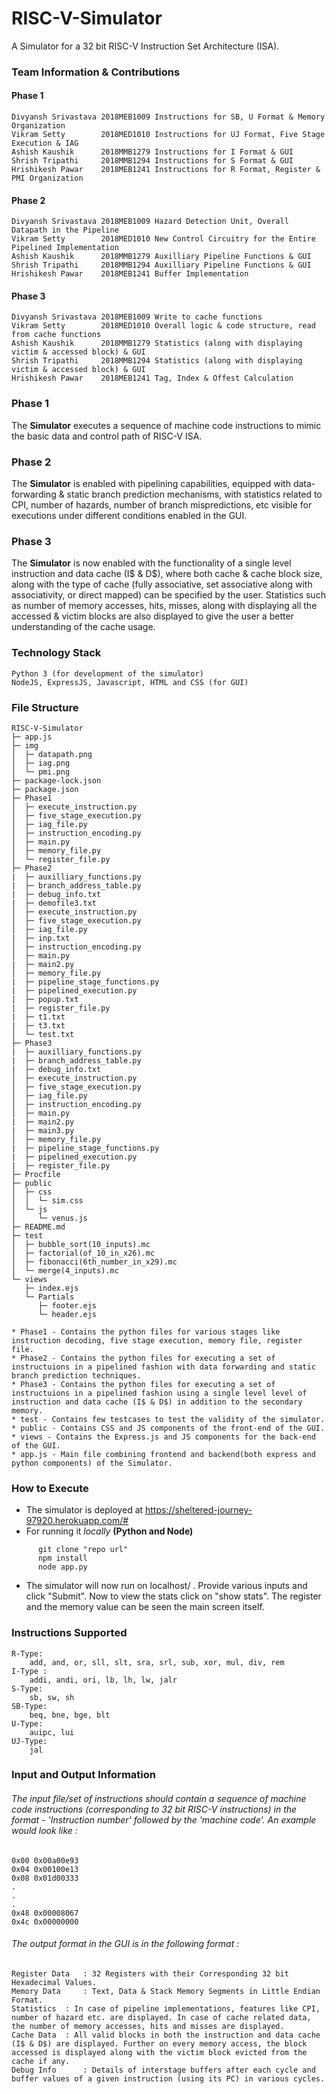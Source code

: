 # RISC-V-Simulator

A Simulator for a 32 bit RISC-V Instruction Set Architecture (ISA).

### Team Information & Contributions
#### Phase 1
	Divyansh Srivastava	2018MEB1009	Instructions for SB, U Format & Memory Organization	
	Vikram Setty		2018MED1010	Instructions for UJ Format, Five Stage Execution & IAG		
	Ashish Kaushik		2018MMB1279	Instructions for I Format & GUI
	Shrish Tripathi		2018MMB1294	Instructions for S Format & GUI
	Hrishikesh Pawar	2018MEB1241	Instructions for R Format, Register & PMI Organization
#### Phase 2
	Divyansh Srivastava	2018MEB1009	Hazard Detection Unit, Overall Datapath in the Pipeline	
	Vikram Setty		2018MED1010	New Control Circuitry for the Entire Pipelined Implementation	
	Ashish Kaushik		2018MMB1279	Auxilliary Pipeline Functions & GUI
	Shrish Tripathi		2018MMB1294	Auxilliary Pipeline Functions & GUI
	Hrishikesh Pawar	2018MEB1241	Buffer Implementation	
#### Phase 3
	Divyansh Srivastava	2018MEB1009	Write to cache functions	
	Vikram Setty		2018MED1010	Overall logic & code structure, read from cache functions 	
	Ashish Kaushik		2018MMB1279	Statistics (along with displaying victim & accessed block) & GUI
	Shrish Tripathi		2018MMB1294	Statistics (along with displaying victim & accessed block) & GUI
	Hrishikesh Pawar	2018MEB1241	Tag, Index & Offest Calculation	
	
### Phase 1
  The **Simulator** executes a sequence of machine code instructions to mimic the basic data and control path of RISC-V ISA.
  
### Phase 2
  The **Simulator** is enabled with pipelining capabilities, equipped with data-forwarding & static branch prediction mechanisms, with statistics related to CPI, number of hazards, number of branch mispredictions, etc visible for executions under different conditions enabled in the GUI.
  
### Phase 3
  The **Simulator** is now enabled with the functionality of a single level instruction and data cache (I$ & D$), where both cache & cache block size, along with the type of cache (fully associative, set associative along with associativity, or direct mapped) can be specified by the user. Statistics such as number of memory accesses, hits, misses, along with displaying all the accessed & victim blocks are also displayed to give the user a better understanding of the cache usage.
      
### Technology Stack
	Python 3 (for development of the simulator)
	NodeJS, ExpressJS, Javascript, HTML and CSS (for GUI)

### File Structure

```
RISC-V-Simulator
├─ app.js
├─ img
│  ├─ datapath.png
│  ├─ iag.png
│  └─ pmi.png
├─ package-lock.json
├─ package.json
├─ Phase1
│  ├─ execute_instruction.py
│  ├─ five_stage_execution.py
│  ├─ iag_file.py
│  ├─ instruction_encoding.py
│  ├─ main.py
│  ├─ memory_file.py
│  └─ register_file.py
├─ Phase2
|  ├─ auxilliary_functions.py
|  ├─ branch_address_table.py
|  ├─ debug_info.txt
|  ├─ demofile3.txt
│  ├─ execute_instruction.py
│  ├─ five_stage_execution.py
│  ├─ iag_file.py
|  ├─ inp.txt
│  ├─ instruction_encoding.py
│  ├─ main.py
|  ├─ main2.py
│  ├─ memory_file.py
|  ├─ pipeline_stage_functions.py
|  ├─ pipelined_execution.py
|  ├─ popup.txt
|  ├─ register_file.py
|  ├─ t1.txt
|  ├─ t3.txt
│  └─ test.txt
├─ Phase3
|  ├─ auxilliary_functions.py
|  ├─ branch_address_table.py
|  ├─ debug_info.txt
│  ├─ execute_instruction.py
│  ├─ five_stage_execution.py
│  ├─ iag_file.py
│  ├─ instruction_encoding.py
│  ├─ main.py
|  ├─ main2.py
|  ├─ main3.py
│  ├─ memory_file.py
|  ├─ pipeline_stage_functions.py
|  ├─ pipelined_execution.py
|  ├─ register_file.py
├─ Procfile
├─ public
│  ├─ css
│  │  └─ sim.css
│  └─ js
│     └─ venus.js
├─ README.md
├─ test
│  ├─ bubble_sort(10_inputs).mc
│  ├─ factorial(of_10_in_x26).mc
│  ├─ fibonacci(6th_number_in_x29).mc
│  └─ merge(4_inputs).mc
└─ views
   ├─ index.ejs
   └─ Partials
      ├─ footer.ejs
      └─ header.ejs

```		


	* Phase1 - Contains the python files for various stages like instruction decoding, five stage execution, memory file, register file.
	* Phase2 - Contains the python files for executing a set of instructuions in a pipelined fashion with data forwarding and static branch prediction techniques.
	* Phase3 - Contains the python files for executing a set of instructuions in a pipelined fashion using a single level level of instruction and data cache (I$ & D$) in addition to the secondary memory.
	* test - Contains few testcases to test the validity of the simulator.
	* public - Contains CSS and JS components of the front-end of the GUI.
	* views - Contains the Express.js and JS components for the back-end of the GUI.
	* app.js - Main file combining frontend and backend(both express and python components) of the Simulator. 

### How to Execute

   * The simulator is deployed at https://sheltered-journey-97920.herokuapp.com/#
   * For running it *locally* **(Python and Node)**<br>
  ```
		git clone "repo url" 
		npm install 
		node app.py
  ```
   * The simulator will now run on localhost/  . Provide various inputs and click "Submit". Now to view the stats click on "show stats". The register and the memory value can be seen the main screen itself.  
### Instructions Supported
	R-Type:
		add, and, or, sll, slt, sra, srl, sub, xor, mul, div, rem
	I-Type :
		addi, andi, ori, lb, lh, lw, jalr
	S-Type:
		sb, sw, sh
	SB-Type:
		beq, bne, bge, blt
	U-Type:
		auipc, lui
	UJ-Type:
		jal

### Input and Output Information
###### The input file/set of instructions should contain a sequence of machine code instructions (corresponding to 32 bit RISC-V instructions) in the format - 'Instruction number' followed by the 'machine code'. An example would look like :
	0x00 0x00a00e93
	0x04 0x00100e13
	0x08 0x01d00333
	.
	.
	.
	0x48 0x00008067
	0x4c 0x00000000
###### The output format in the GUI is in the following format :
	Register Data 	: 32 Registers with their Corresponding 32 bit Hexadecimal Values.
	Memory Data 	: Text, Data & Stack Memory Segments in Little Endian Format.
    Statistics	: In case of pipeline implementations, features like CPI, number of hazard etc. are displayed. In case of cache related data, the number of memory accesses, hits and misses are displayed.
    Cache Data 	: All valid blocks in both the instruction and data cache (I$ & D$) are displayed. Further on every memory access, the block accessed is displayed along with the victim block evicted from the cache if any.
    Debug Info      : Details of interstage buffers after each cycle and buffer values of a given instruction (using its PC) in various cycles.
